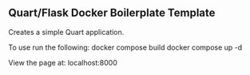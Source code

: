 ## Quart/Flask Docker Boilerplate Template

Creates a simple Quart application.

To use run the following:
docker compose build
docker compose up -d

View the page at: localhost:8000
